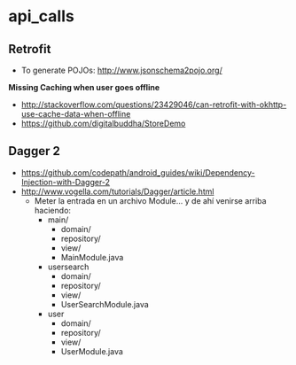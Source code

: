 # api_calls

## Retrofit

- To generate POJOs: http://www.jsonschema2pojo.org/

**Missing Caching when user goes offline**
- http://stackoverflow.com/questions/23429046/can-retrofit-with-okhttp-use-cache-data-when-offline
- https://github.com/digitalbuddha/StoreDemo

## Dagger 2

- https://github.com/codepath/android_guides/wiki/Dependency-Injection-with-Dagger-2
- http://www.vogella.com/tutorials/Dagger/article.html
  - Meter la entrada en un archivo Module... y de ahí venirse arriba haciendo: 
    - main/
      - domain/
      - repository/
      - view/
      - MainModule.java
    - usersearch
      - domain/
      - repository/
      - view/
      - UserSearchModule.java
    - user
      - domain/
      - repository/
      - view/
      - UserModule.java
